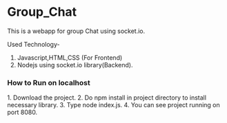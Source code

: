 # Group_Chat

This is a webapp for group Chat using socket.io.

Used Technology-
1. Javascript,HTML,CSS (For Frontend)
2. Nodejs using socket.io library(Backend).

<h3>How to Run on localhost </h3>
1. Download the project.
2. Do npm install in project directory to install necessary library.
3. Type node index.js.
4. You can see project running on port 8080.
